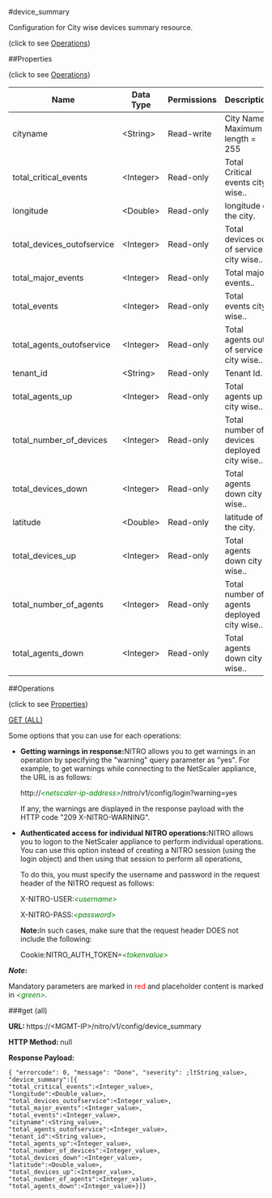 #device_summary



Configuration for City wise devices summary resource.

<span>(click to see [Operations](#operations))</span>



##Properties 

<span>(click to see [Operations](#operations))</span>





<table><thead><tr><th>Name</th><th>Data Type</th><th>Permissions</th><th>Description</th></tr></thead><tbody><tr><td>cityname</td><td>&lt;String></td><td>Read-write</td><td>City Name.<br>Maximum length = 255</td></tr><tr><td>total_critical_events</td><td>&lt;Integer></td><td>Read-only</td><td>Total Critical events city wise..</td></tr><tr><td>longitude</td><td>&lt;Double></td><td>Read-only</td><td>longitude of the city.</td></tr><tr><td>total_devices_outofservice</td><td>&lt;Integer></td><td>Read-only</td><td>Total devices out of service city wise..</td></tr><tr><td>total_major_events</td><td>&lt;Integer></td><td>Read-only</td><td>Total major events..</td></tr><tr><td>total_events</td><td>&lt;Integer></td><td>Read-only</td><td>Total events city wise..</td></tr><tr><td>total_agents_outofservice</td><td>&lt;Integer></td><td>Read-only</td><td>Total agents out of service city wise..</td></tr><tr><td>tenant_id</td><td>&lt;String></td><td>Read-only</td><td>Tenant Id.</td></tr><tr><td>total_agents_up</td><td>&lt;Integer></td><td>Read-only</td><td>Total agents up city wise..</td></tr><tr><td>total_number_of_devices</td><td>&lt;Integer></td><td>Read-only</td><td>Total number of devices deployed city wise...</td></tr><tr><td>total_devices_down</td><td>&lt;Integer></td><td>Read-only</td><td>Total agents down city wise..</td></tr><tr><td>latitude</td><td>&lt;Double></td><td>Read-only</td><td>latitude of the city.</td></tr><tr><td>total_devices_up</td><td>&lt;Integer></td><td>Read-only</td><td>Total agents down city wise..</td></tr><tr><td>total_number_of_agents</td><td>&lt;Integer></td><td>Read-only</td><td>Total number of agents deployed city wise..</td></tr><tr><td>total_agents_down</td><td>&lt;Integer></td><td>Read-only</td><td>Total agents down city wise..</td></tr></tbody></table>

##Operations 

<span>(click to see [Properties](#properties))</span>





[GET (ALL)](#get-all)





Some options that you can use for each operations:

<ul><li><p><b>Getting warnings in response:</b>NITRO allows you to get warnings in an operation by specifying the "warning" query parameter as "yes". For example, to get warnings while connecting to the NetScaler appliance, the URL is as follows:</p><p>http://<span style="color:green;font-style:italic;">&lt;netscaler-ip-address&gt;</span>/nitro/v1/config/login?warning=yes</p><p>If any, the warnings are displayed in the response payload with the HTTP code "209 X-NITRO-WARNING".</p></li><li><p><b>Authenticated access for individual NITRO operations:</b>NITRO allows you to logon to the NetScaler appliance to perform individual operations. You can use this option instead of creating a NITRO session (using the login object) and then using that session to perform all operations,</p><p>To do this, you must specify the username and password in the request header of the NITRO request as follows:</p><p>X-NITRO-USER:<span style="color:green;font-style:italic;">&lt;username&gt;</span></p><p>X-NITRO-PASS:<span style="color:green;font-style:italic;">&lt;password&gt;</span></p><p><b>Note:</b>In such cases, make sure that the request header DOES not include the following:</p><p>Cookie:NITRO_AUTH_TOKEN=<span style="color:green;font-style:italic;">&lt;tokenvalue&gt;</span></p></li></ul>







***Note:*** 

Mandatory parameters are marked in <span style="color:#FF0000;">red</span> and placeholder content is marked in <span style="color:green;font-style:italic">&lt;green&gt;</span>.



###get (all)







<b>URL: </b>https://&lt;MGMT-IP&gt;/nitro/v1/config/device_summary

<b>HTTP Method: </b>null

<b>Response Payload: </b>
```
{ "errorcode": 0, "message": "Done", "severity": ;ltString_value>, "device_summary":[{
"total_critical_events":<Integer_value>,
"longitude":<Double_value>,
"total_devices_outofservice":<Integer_value>,
"total_major_events":<Integer_value>,
"total_events":<Integer_value>,
"cityname":<String_value>,
"total_agents_outofservice":<Integer_value>,
"tenant_id":<String_value>,
"total_agents_up":<Integer_value>,
"total_number_of_devices":<Integer_value>,
"total_devices_down":<Integer_value>,
"latitude":<Double_value>,
"total_devices_up":<Integer_value>,
"total_number_of_agents":<Integer_value>,
"total_agents_down":<Integer_value>}]}
```







